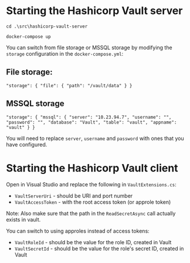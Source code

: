 # Starting the Hashicorp Vault server

`cd .\src\hashicorp-vault-server`

`docker-compose up`

You can switch from file storage or MSSQL storage by modifying the `storage` configuration in the `docker-compose.yml`:

## File storage:
`"storage": { "file": { "path": "/vault/data" } }`

## MSSQL storage
`"storage": { "mssql": { "server": "10.23.94.7", "username": "", "password": "", "database": "Vault", "table": "vault", "appname": "vault" } }`

You will need to replace `server`, `username` and `password` with ones that you have configured.


# Starting the Hashicorp Vault client

Open in Visual Studio and replace the following in `VaultExtensions.cs`:
- `VaultServerUri` - should be URI and port number
- `VaultAccessToken` - with the root access token (or approle token)

Note: Also make sure that the path in the `ReadSecretAsync` call actually exists in vault.

You can switch to using approles instead of access tokens:
- `VaultRoleId` - should be the value for the role ID, created in Vault
- `VaultSecretId` - should be the value for the role's secret ID, created in Vault
